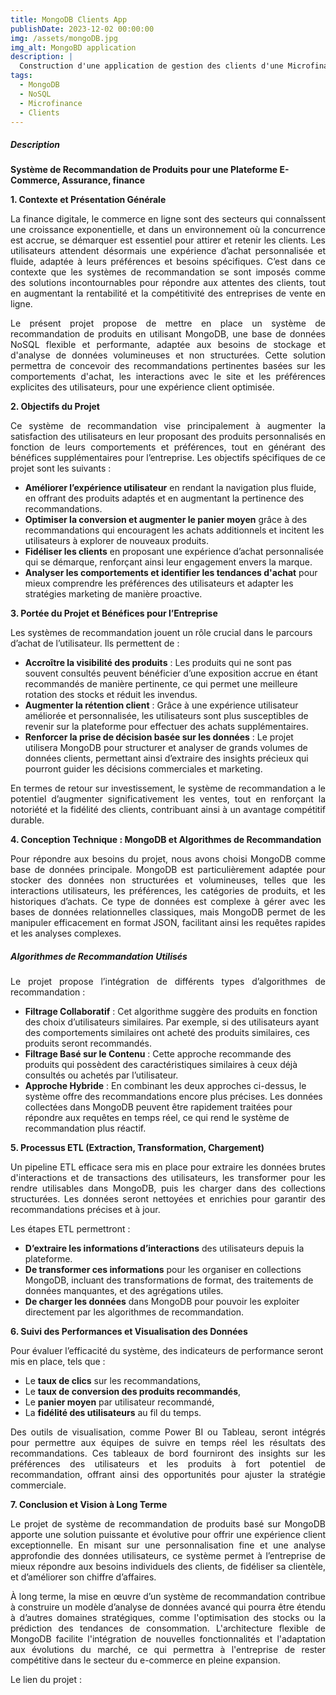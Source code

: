 ```yaml
---
title: MongoDB Clients App
publishDate: 2023-12-02 00:00:00
img: /assets/mongoDB.jpg
img_alt: MongoBD application
description: |
  Construction d'une application de gestion des clients d'une Microfinance avec MongoDB une logiciel de gestion des bases de données NoSQL (Not Only SQL). 
tags:
  - MongoDB
  - NoSQL
  - Microfinance
  - Clients
---
```


#####  Description 


**Système de Recommandation de Produits pour une Plateforme E-Commerce, Assurance, finance**

**1. Contexte et Présentation Générale**

<p style="text-align: justify;">
La finance digitale, le commerce en ligne sont des secteurs qui connaîssent une croissance exponentielle, et dans un environnement où la concurrence est accrue, se démarquer est essentiel pour attirer et retenir les clients. Les utilisateurs attendent désormais une expérience d’achat personnalisée et fluide, adaptée à leurs préférences et besoins spécifiques. C’est dans ce contexte que les systèmes de recommandation se sont imposés comme des solutions incontournables pour répondre aux attentes des clients, tout en augmentant la rentabilité et la compétitivité des entreprises de vente en ligne.
</p>

<p style="text-align: justify;">
Le présent projet propose de mettre en place un système de recommandation de produits en utilisant MongoDB, une base de données NoSQL flexible et performante, adaptée aux besoins de stockage et d'analyse de données volumineuses et non structurées. Cette solution permettra de concevoir des recommandations pertinentes basées sur les comportements d'achat, les interactions avec le site et les préférences explicites des utilisateurs, pour une expérience client optimisée.
</p>

**2. Objectifs du Projet**

<p style="text-align: justify;">
Ce système de recommandation vise principalement à augmenter la satisfaction des utilisateurs en leur proposant des produits personnalisés en fonction de leurs comportements et préférences, tout en générant des bénéfices supplémentaires pour l’entreprise. Les objectifs spécifiques de ce projet sont les suivants :
</p>

- **Améliorer l’expérience utilisateur** en rendant la navigation plus fluide, en offrant des produits adaptés et en augmentant la pertinence des recommandations.
- **Optimiser la conversion et augmenter le panier moyen** grâce à des recommandations qui encouragent les achats additionnels et incitent les utilisateurs à explorer de nouveaux produits.
- **Fidéliser les clients** en proposant une expérience d’achat personnalisée qui se démarque, renforçant ainsi leur engagement envers la marque.
- **Analyser les comportements et identifier les tendances d'achat** pour mieux comprendre les préférences des utilisateurs et adapter les stratégies marketing de manière proactive.

**3. Portée du Projet et Bénéfices pour l’Entreprise**

Les systèmes de recommandation jouent un rôle crucial dans le parcours d’achat de l’utilisateur. Ils permettent de :

- **Accroître la visibilité des produits** : Les produits qui ne sont pas souvent consultés peuvent bénéficier d’une exposition accrue en étant recommandés de manière pertinente, ce qui permet une meilleure rotation des stocks et réduit les invendus.
- **Augmenter la rétention client** : Grâce à une expérience utilisateur améliorée et personnalisée, les utilisateurs sont plus susceptibles de revenir sur la plateforme pour effectuer des achats supplémentaires.
- **Renforcer la prise de décision basée sur les données** : Le projet utilisera MongoDB pour structurer et analyser de grands volumes de données clients, permettant ainsi d’extraire des insights précieux qui pourront guider les décisions commerciales et marketing.

<p style="text-align: justify;">
En termes de retour sur investissement, le système de recommandation a le potentiel d’augmenter significativement les ventes, tout en renforçant la notoriété et la fidélité des clients, contribuant ainsi à un avantage compétitif durable.
</p>

**4. Conception Technique : MongoDB et Algorithmes de Recommandation**

<p style="text-align: justify;">
Pour répondre aux besoins du projet, nous avons choisi MongoDB comme base de données principale. MongoDB est particulièrement adaptée pour stocker des données non structurées et volumineuses, telles que les interactions utilisateurs, les préférences, les catégories de produits, et les historiques d’achats. Ce type de données est complexe à gérer avec les bases de données relationnelles classiques, mais MongoDB permet de les manipuler efficacement en format JSON, facilitant ainsi les requêtes rapides et les analyses complexes.
</p>

##### Algorithmes de Recommandation Utilisés

<p style="text-align: justify;">
Le projet propose l’intégration de différents types d’algorithmes de recommandation :
</p>

- **Filtrage Collaboratif** : Cet algorithme suggère des produits en fonction des choix d’utilisateurs similaires. Par exemple, si des utilisateurs ayant des comportements similaires ont acheté des produits similaires, ces produits seront recommandés.
- **Filtrage Basé sur le Contenu** : Cette approche recommande des produits qui possèdent des caractéristiques similaires à ceux déjà consultés ou achetés par l’utilisateur.
- **Approche Hybride** : En combinant les deux approches ci-dessus, le système offre des recommandations encore plus précises. Les données collectées dans MongoDB peuvent être rapidement traitées pour répondre aux requêtes en temps réel, ce qui rend le système de recommandation plus réactif.

**5. Processus ETL (Extraction, Transformation, Chargement)**

<p style="text-align: justify;">
Un pipeline ETL efficace sera mis en place pour extraire les données brutes d'interactions et de transactions des utilisateurs, les transformer pour les rendre utilisables dans MongoDB, puis les charger dans des collections structurées. Les données seront nettoyées et enrichies pour garantir des recommandations précises et à jour.
</p>

Les étapes ETL permettront :
- **D’extraire les informations d’interactions** des utilisateurs depuis la plateforme.
- **De transformer ces informations** pour les organiser en collections MongoDB, incluant des transformations de format, des traitements de données manquantes, et des agrégations utiles.
- **De charger les données** dans MongoDB pour pouvoir les exploiter directement par les algorithmes de recommandation.

**6. Suivi des Performances et Visualisation des Données**

Pour évaluer l’efficacité du système, des indicateurs de performance seront mis en place, tels que :
- Le **taux de clics** sur les recommandations,
- Le **taux de conversion des produits recommandés**,
- Le **panier moyen** par utilisateur recommandé,
- La **fidélité des utilisateurs** au fil du temps.

<p style="text-align: justify;">
Des outils de visualisation, comme Power BI ou Tableau, seront intégrés pour permettre aux équipes de suivre en temps réel les résultats des recommandations. Ces tableaux de bord fourniront des insights sur les préférences des utilisateurs et les produits à fort potentiel de recommandation, offrant ainsi des opportunités pour ajuster la stratégie commerciale.
</p>

**7. Conclusion et Vision à Long Terme**

<p style="text-align: justify;">
Le projet de système de recommandation de produits basé sur MongoDB apporte une solution puissante et évolutive pour offrir une expérience client exceptionnelle. En misant sur une personnalisation fine et une analyse approfondie des données utilisateurs, ce système permet à l’entreprise de mieux répondre aux besoins individuels des clients, de fidéliser sa clientèle, et d’améliorer son chiffre d’affaires.
</p>


<p style="text-align: justify;">
À long terme, la mise en œuvre d’un système de recommandation contribue à construire un modèle d’analyse de données avancé qui pourra être étendu à d’autres domaines stratégiques, comme l'optimisation des stocks ou la prédiction des tendances de consommation. L'architecture flexible de MongoDB facilite l'intégration de nouvelles fonctionnalités et l'adaptation aux évolutions du marché, ce qui permettra à l'entreprise de rester compétitive dans le secteur du e-commerce en pleine expansion.
</p>


Le lien du projet : 